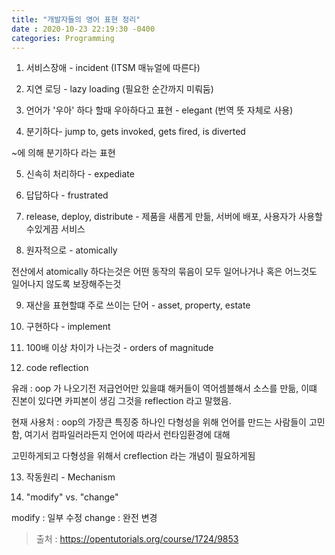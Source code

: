 ```yaml
---
title: "개발자들의 영어 표현 정리"
date : 2020-10-23 22:19:30 -0400
categories: Programming
---
```



1. 서비스장애 - incident
(ITSM 매뉴얼에 따른다)


2. 지연 로딩 - lazy loading
(필요한 순간까지 미뤄둠)

3. 언어가 '우아' 하다 할때 우아하다고 표현 - elegant
(번역 뜻 자체로 사용)

4. 분기하다- jump to, gets invoked, gets fired, is diverted

~에 의해 분기하다 라는 표현

5. 신속히 처리하다 - expediate


6. 답답하다 - frustrated

7. release, deploy, distribute - 제품을 새롭게 만듦, 서버에 배포, 사용자가 사용할수있게끔 서비스

8. 원자적으로 - atomically

전산에서 atomically 하다는것은 어떤 동작의 묶음이 모두 일어나거나 혹은 어느것도 일어나지 않도록 보장해주는것

9. 재산을 표현할떄 주로 쓰이는 단어 - asset, property, estate

10. 구현하다 - implement

11. 100배 이상 차이가 나는것  - orders of magnitude


12. code reflection

유래 : oop 가 나오기전 저급언어만 있을떄 해커들이 역어셈블해서 소스를 만듦, 이떄 진본이 있다면 카피본이 생김 그것을 reflection 라고 말했음.

현재 사용처 : oop의 가장큰 특징중 하나인 다형성을 위해 언어를 만드는 사람들이 고민함, 여기서 컴파일러라든지 언어에 따라서 런타임환경에 대해

고민하게되고 다형성을 위해서 creflection 라는 개념이 필요하게됨

13. 작동원리 - Mechanism

14. "modify" vs. "change"

modify : 일부 수정
change : 완전 변경








> 출처 : https://opentutorials.org/course/1724/9853

